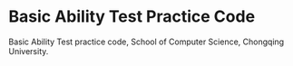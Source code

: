 # Basic Ability Test Practice Code

Basic Ability Test practice code, School of Computer Science, Chongqing University.
